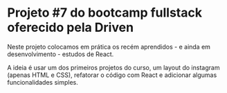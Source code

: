 # Projeto #7 do bootcamp fullstack oferecido pela Driven

Neste projeto colocamos em prática os recém aprendidos - e ainda em desenvolvimento - estudos de React.

A ideia é usar um dos primeiros projetos do curso, um layout do instagram (apenas HTML e CSS), refatorar o código com React e adicionar algumas funcionalidades simples.
